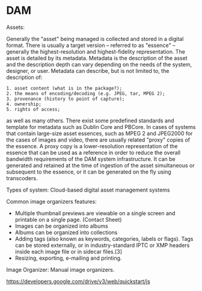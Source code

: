 # DAM

Assets:

Generally the "asset" being managed is collected and stored in a digital format. 
There is usually a target version – referred to as "essence" – generally the highest-resolution and highest-fidelity representation. 
The asset is detailed by its metadata. Metadata is the description of the asset and the description depth can vary depending on the needs of the system, 
designer, or user. 
Metadata can describe, but is not limited to, the description of: 

    1. asset content (what is in the package?); 
    2. the means of encoding/decoding (e.g. JPEG, tar, MPEG 2); 
    3. provenance (history to point of capture); 
    4. ownership; 
    5. rights of access; 

as well as many others. 
There exist some predefined standards and template for metadata such as Dublin Core and PBCore. 
In cases of systems that contain large-size asset essences, such as MPEG 2 and JPEG2000 for the cases of images and video, 
there are usually related "proxy" copies of the essence. 
A proxy copy is a lower-resolution representation of the essence that can be used as a reference in order to reduce the overall bandwidth requirements of 
the DAM system infrastructure. 
It can be generated and retained at the time of ingestion of the asset simultaneous or subsequent to the essence, or it can be generated on the fly using transcoders.

Types of system:
Cloud-based digital asset management systems




Common image organizers features:
- Multiple thumbnail previews are viewable on a single screen and printable on a single page. (Contact Sheet)
- Images can be organized into albums
- Albums can be organized into collections
- Adding tags (also known as keywords, categories, labels or flags). Tags can be stored externally, or in industry-standard IPTC or XMP headers inside each image file or in sidecar files.[3]
- Resizing, exporting, e-mailing and printing.

Image Organizer:
Manual image organizers. 

https://developers.google.com/drive/v3/web/quickstart/js
